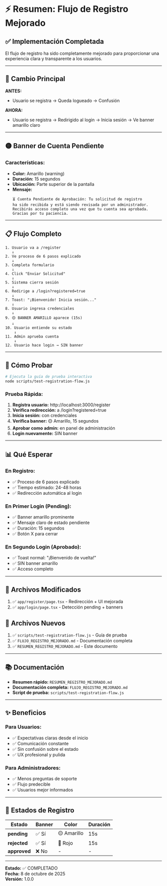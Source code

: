 # ⚡ Resumen: Flujo de Registro Mejorado

## ✅ Implementación Completada

El flujo de registro ha sido completamente mejorado para proporcionar una experiencia clara y transparente a los usuarios.

---

## 🎯 Cambio Principal

**ANTES:**
- Usuario se registra → Queda logueado → Confusión

**AHORA:**
- Usuario se registra → Redirigido al login → Inicia sesión → Ve banner amarillo claro

---

## 🟡 Banner de Cuenta Pendiente

### Características:
- **Color:** Amarillo (warning)
- **Duración:** 15 segundos
- **Ubicación:** Parte superior de la pantalla
- **Mensaje:** 
  ```
  ⏳ Cuenta Pendiente de Aprobación: Tu solicitud de registro 
  ha sido recibida y está siendo revisada por un administrador. 
  Recibirás acceso completo una vez que tu cuenta sea aprobada. 
  Gracias por tu paciencia.
  ```

---

## 📋 Flujo Completo

```
1. Usuario va a /register
   ↓
2. Ve proceso de 6 pasos explicado
   ↓
3. Completa formulario
   ↓
4. Click "Enviar Solicitud"
   ↓
5. Sistema cierra sesión
   ↓
6. Redirige a /login?registered=true
   ↓
7. Toast: "¡Bienvenido! Inicia sesión..."
   ↓
8. Usuario ingresa credenciales
   ↓
9. 🟡 BANNER AMARILLO aparece (15s)
   ↓
10. Usuario entiende su estado
    ↓
11. Admin aprueba cuenta
    ↓
12. Usuario hace login → SIN banner
```

---

## 🧪 Cómo Probar

```bash
# Ejecuta la guía de prueba interactiva
node scripts/test-registration-flow.js
```

### Prueba Rápida:

1. **Registra usuario:** http://localhost:3000/register
2. **Verifica redirección:** a /login?registered=true
3. **Inicia sesión:** con credenciales
4. **Verifica banner:** 🟡 Amarillo, 15 segundos
5. **Aprobar como admin:** en panel de administración
6. **Login nuevamente:** SIN banner

---

## 📊 Qué Esperar

### En Registro:
- ✅ Proceso de 6 pasos explicado
- ✅ Tiempo estimado: 24-48 horas
- ✅ Redirección automática al login

### En Primer Login (Pending):
- ✅ Banner amarillo prominente
- ✅ Mensaje claro de estado pendiente
- ✅ Duración: 15 segundos
- ✅ Botón X para cerrar

### En Segundo Login (Aprobado):
- ✅ Toast normal: "¡Bienvenido de vuelta!"
- ✅ SIN banner amarillo
- ✅ Acceso completo

---

## 🔧 Archivos Modificados

1. ✅ `app/register/page.tsx` - Redirección + UI mejorada
2. ✅ `app/login/page.tsx` - Detección pending + banners

## 📁 Archivos Nuevos

1. ✅ `scripts/test-registration-flow.js` - Guía de prueba
2. ✅ `FLUJO_REGISTRO_MEJORADO.md` - Documentación completa
3. ✅ `RESUMEN_REGISTRO_MEJORADO.md` - Este documento

---

## 📚 Documentación

- **Resumen rápido:** `RESUMEN_REGISTRO_MEJORADO.md`
- **Documentación completa:** `FLUJO_REGISTRO_MEJORADO.md`
- **Script de prueba:** `scripts/test-registration-flow.js`

---

## ✨ Beneficios

### Para Usuarios:
- ✅ Expectativas claras desde el inicio
- ✅ Comunicación constante
- ✅ Sin confusión sobre el estado
- ✅ UX profesional y pulida

### Para Administradores:
- ✅ Menos preguntas de soporte
- ✅ Flujo predecible
- ✅ Usuarios mejor informados

---

## 🎯 Estados de Registro

| Estado | Banner | Color | Duración |
|--------|--------|-------|----------|
| **pending** | ✅ Sí | 🟡 Amarillo | 15s |
| **rejected** | ✅ Sí | 🔴 Rojo | 15s |
| **approved** | ❌ No | - | - |

---

**Estado:** ✅ COMPLETADO  
**Fecha:** 8 de octubre de 2025  
**Versión:** 1.0.0


